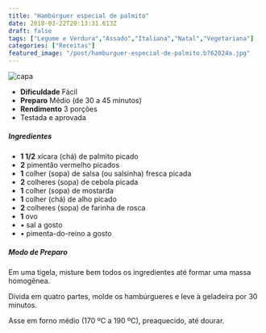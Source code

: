 ```yaml
---
title: "Hambúrguer especial de palmito"
date: 2018-03-22T20:13:31.613Z
draft: false
tags: ["Legume e Verdura","Assado","Italiana","Natal","Vegetariana"]
categories: ["Receitas"]
featured_image: "/post/hamburguer-especial-de-palmito.b762024a.jpg"
---
```


![capa](/post/hamburguer-especial-de-palmito.b762024a.jpg)

*   **Dificuldade** Fácil
*   **Preparo** Médio (de 30 a 45 minutos)
*   **Rendimento** 3 porções
*   Testada e aprovada
    

##### Ingredientes

*   **1 1/2** xícara (chá) de palmito picado
*   **2** pimentão vermelho picados
*   **1** colher (sopa) de salsa (ou salsinha) fresca picada
*   **2** colheres (sopa) de cebola picada
*   **1** colher (sopa) de mostarda
*   **1** colher (chá) de alho picado
*   **2** colheres (sopa) de farinha de rosca
*   **1** ovo
*   • sal a gosto
*   • pimenta-do-reino a gosto

##### Modo de Preparo

Em uma tigela, misture bem todos os ingredientes até formar uma massa homogênea.

Divida em quatro partes, molde os hambúrgueres e leve à geladeira por 30 minutos.

Asse em forno médio (170 ºC a 190 ºC), preaquecido, até dourar.
